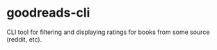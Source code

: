 # goodreads-cli
CLI tool for filtering and displaying ratings for books from some source (reddit, etc).
